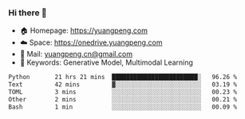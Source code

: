### Hi there 👋

- 🏠 Homepage: https://yuangpeng.com
- ☁️ Space: https://onedrive.yuangpeng.com
- 📧 Mail: yuangpeng.cn@gmail.com
- 🌅 Keywords: Generative Model, Multimodal Learning

<!--
**yuangpeng/yuangpeng** is a ✨ _special_ ✨ repository because its `README.md` (this file) appears on your GitHub profile.

Here are some ideas to get you started:

- 🔭 I’m currently working on ...
- 🌱 I’m currently learning ...
- 👯 I’m looking to collaborate on ...
- 🤔 I’m looking for help with ...
- 💬 Ask me about ...
- 📫 How to reach me: ...
- 😄 Pronouns: ...
- ⚡ Fun fact: ...
-->

<!--START_SECTION:waka-->

```txt
Python       21 hrs 21 mins  ████████████████████████░   96.26 %
Text         42 mins         ▓░░░░░░░░░░░░░░░░░░░░░░░░   03.19 %
TOML         3 mins          ░░░░░░░░░░░░░░░░░░░░░░░░░   00.23 %
Other        2 mins          ░░░░░░░░░░░░░░░░░░░░░░░░░   00.21 %
Bash         1 min           ░░░░░░░░░░░░░░░░░░░░░░░░░   00.09 %
```

<!--END_SECTION:waka-->
